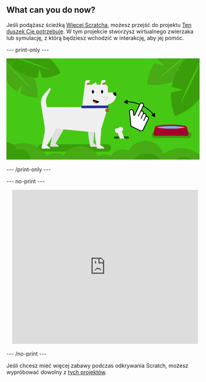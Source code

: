 ## What can you do now?

Jeśli podążasz ścieżką [Więcej Scratcha](https://projects.raspberrypi.org/en/raspberrypi/more-scratch), możesz przejść do projektu [Ten duszek Cię potrzebuje](https://projects.raspberrypi.org/en/projects/this-sprite-needs-you). W tym projekcie stworzysz wirtualnego zwierzaka lub symulację, z którą będziesz wchodzić w interakcję, aby jej pomóc.

--- print-only ---

![Ten duszek Cię potrzebuje](images/this-sprite-needs-you-project.png)

--- /print-only ---

--- no-print ---

<div class="scratch-preview" style="margin-left: 15px;">
  <iframe allowtransparency="true" width="485" height="402" src="https://scratch.mit.edu/projects/embed/530008968/?autostart=false" frameborder="0"></iframe>
</div>

--- /no-print ---

Jeśli chcesz mieć więcej zabawy podczas odkrywania Scratch, możesz wypróbować dowolny z [tych projektów](https://projects.raspberrypi.org/en/projects?software%5B%5D=scratch&curriculum%5B%5D=%201).
